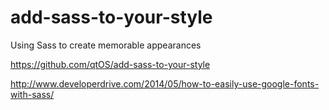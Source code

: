 # add-sass-to-your-style
Using Sass to create memorable appearances


https://github.com/qtOS/add-sass-to-your-style

http://www.developerdrive.com/2014/05/how-to-easily-use-google-fonts-with-sass/
